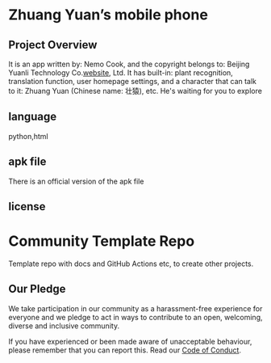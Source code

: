 # Zhuang Yuan’s mobile phone



## Project Overview

It is an app written by: Nemo Cook, and the copyright belongs to: Beijing Yuanli Technology Co.[website](https://www.ybccode.com/), Ltd. It has built-in: plant recognition, translation function, user homepage settings, and a character that can talk to it: Zhuang Yuan (Chinese name: 壮猿), etc. He's waiting for you to explore

## language

python,html

## apk file

There is an official version of the apk file

## license





# Community Template Repo

Template repo with docs and GitHub Actions etc, to create other projects.

## Our Pledge

We take participation in our community as a harassment-free experience for everyone and we pledge to act in ways to contribute to an open, welcoming, diverse and inclusive community.  

If you have experienced or been made aware of unacceptable behaviour, please remember that you can report this.  Read our [Code of Conduct](https://github.com/EddieHubCommunity/template/blob/main/CODE_OF_CONDUCT.md).
